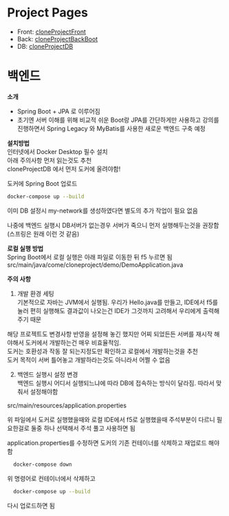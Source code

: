# Project Pages<br>
- Front: [cloneProjectFront](https://github.com/laeongmulti/cloneProjectFront)<br>
- Back: [cloneProjectBackBoot](https://github.com/laeongmulti/cloneProjectBackBoot)<br>
- DB: [cloneProjectDB](https://github.com/laeongmulti/cloneProjectDB)<br>


# 백엔드

**소개**<br>
- Spring Boot + JPA 로 이루어짐
- 초기엔 서버 이해를 위해 비교적 쉬운 Boot랑 JPA를 간단하게만 사용하고 강의를 진행하면서 Spring Legacy 와 MyBatis를 사용한 새로운 백엔드 구축 예정

**설치방법**<br>
인터넷에서 Docker Desktop 필수 설치<br>
아래 주의사항 먼저 읽는것도 추천<br>
cloneProjectDB 에서 먼저 도커에 올려야함!<br>

도커에 Spring Boot 업로드<br>
````bash
docker-compose up --build
````

이미 DB 설정시 my-network를 생성하였다면 별도의 추가 작업이 필요 없음<br>

나중에 백엔드 실행시 DB서버가 없는경우 서버가 죽으니 먼저 실행해두는것을 권장함 (스프링은 원래 이런 것 같음)<br>

**로컬 실행 방법**<br>
Spring Boot에서 로컬 실행은 아래 파일로 이동한 뒤 f5 누르면 됨<br>
src/main/java/come/cloneproject/demo/DemoApplication.java<br>

**주의 사항**
1. 개발 환경 세팅 <br>
기본적으로 자바는 JVM에서 실행됨. 우리가 Hello.java를 만들고, IDE에서 f5를 눌러 편히 실행해도 결과값이 나오는건 IDE가 그것까지 고려해서 우리에게 출력해주기 때문<br>

해당 프로젝트도 변경사항 반영을 설정해 놓긴 했지만 어찌 되었든든 서버를 재시작 해야해서 도커에서 개발하는건 매우 비효율적임.<br>
도커는 호환성과 작동 잘 되는지정도만 확인하고 로컬에서 개발하는것을 추천<br>
도커 목적이 서버 틀어놓고 개발하라는것도 아니라서 어쩔 수 없음<br>

2. 백엔드 실행시 설정 변경<br>
백엔드 실행시 어디서 실행되느냐에 따라 DB에 접속하는 방식이 달라짐. 따라서 맞춰서 설정해야함<br>

src/main/resources/application.properties<br>

위 파일에서 도커로 실행했을때와 로컬 IDE에서 f5로 실행했을때 주석부분이 다르니 필요한걸로 둘중 하나 선택해서 주석 풀고 사용하면 됨<br>

application.properties를 수정하면 도커의 기존 컨테이너를 삭제하고 재업로드 해야함
```bash
  docker-compose down
```
위 명령어로 컨테이너에서 삭제하고
```bash
  docker-compose up --build
```
다시 업로드하면 됨